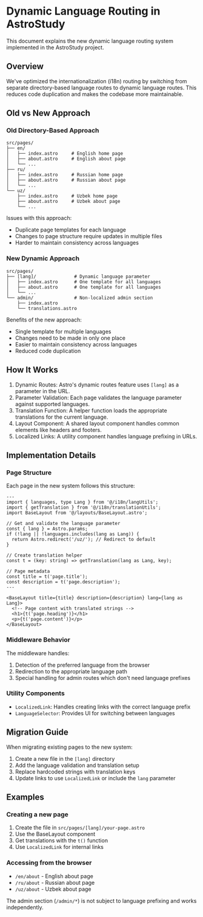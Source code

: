 # Dynamic Language Routing in AstroStudy

This document explains the new dynamic language routing system implemented in the AstroStudy project.

## Overview

We've optimized the internationalization (i18n) routing by switching from separate directory-based language routes to dynamic language routes. This reduces code duplication and makes the codebase more maintainable.

## Old vs New Approach

### Old Directory-Based Approach

```
src/pages/
├── en/
│   ├── index.astro     # English home page
│   ├── about.astro     # English about page
│   └── ...
├── ru/
│   ├── index.astro     # Russian home page
│   ├── about.astro     # Russian about page
│   └── ...
└── uz/
    ├── index.astro     # Uzbek home page
    ├── about.astro     # Uzbek about page
    └── ...
```

Issues with this approach:
- Duplicate page templates for each language
- Changes to page structure require updates in multiple files
- Harder to maintain consistency across languages

### New Dynamic Approach

```
src/pages/
├── [lang]/              # Dynamic language parameter
│   ├── index.astro      # One template for all languages
│   ├── about.astro      # One template for all languages
│   └── ...
└── admin/               # Non-localized admin section
    ├── index.astro
    └── translations.astro
```

Benefits of the new approach:
- Single template for multiple languages
- Changes need to be made in only one place
- Easier to maintain consistency across languages
- Reduced code duplication

## How It Works

1. Dynamic Routes: Astro's dynamic routes feature uses `[lang]` as a parameter in the URL.
2. Parameter Validation: Each page validates the language parameter against supported languages.
3. Translation Function: A helper function loads the appropriate translations for the current language.
4. Layout Component: A shared layout component handles common elements like headers and footers.
5. Localized Links: A utility component handles language prefixing in URLs.

## Implementation Details

### Page Structure

Each page in the new system follows this structure:

```astro
---
import { languages, type Lang } from '@/i18n/langUtils';
import { getTranslation } from '@/i18n/translationUtils';
import BaseLayout from '@/layouts/BaseLayout.astro';

// Get and validate the language parameter
const { lang } = Astro.params;
if (!lang || !languages.includes(lang as Lang)) {
  return Astro.redirect('/uz/'); // Redirect to default
}

// Create translation helper
const t = (key: string) => getTranslation(lang as Lang, key);

// Page metadata
const title = t('page.title');
const description = t('page.description');
---

<BaseLayout title={title} description={description} lang={lang as Lang}>
  <!-- Page content with translated strings -->
  <h1>{t('page.heading')}</h1>
  <p>{t('page.content')}</p>
</BaseLayout>
```

### Middleware Behavior

The middleware handles:
1. Detection of the preferred language from the browser
2. Redirection to the appropriate language path
3. Special handling for admin routes which don't need language prefixes

### Utility Components

- `LocalizedLink`: Handles creating links with the correct language prefix
- `LanguageSelector`: Provides UI for switching between languages

## Migration Guide

When migrating existing pages to the new system:

1. Create a new file in the `[lang]` directory
2. Add the language validation and translation setup
3. Replace hardcoded strings with translation keys
4. Update links to use `LocalizedLink` or include the `lang` parameter

## Examples

### Creating a new page

1. Create the file in `src/pages/[lang]/your-page.astro`
2. Use the BaseLayout component
3. Get translations with the `t()` function
4. Use `LocalizedLink` for internal links

### Accessing from the browser

- `/en/about` - English about page
- `/ru/about` - Russian about page
- `/uz/about` - Uzbek about page

The admin section (`/admin/*`) is not subject to language prefixing and works independently. 